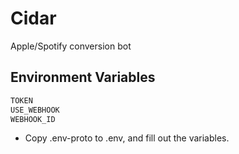 # Cidar
Apple/Spotify conversion bot

## Environment Variables

```bash
TOKEN
USE_WEBHOOK
WEBHOOK_ID
```

* Copy .env-proto to .env, and fill out the variables.
